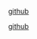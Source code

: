 [github](https://guides.github.com/introduction/git-handbook/)

[github](https://guides.github.com/activities/hello-world/)
